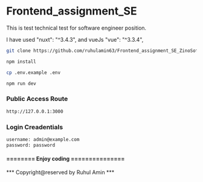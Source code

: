 # Frontend_assignment_SE
This is test technical test for software engineer position.

I have used  "nuxt": "^3.4.3", and vueJs "vue": "^3.3.4",

```bash
git clone https://github.com/ruhulamin63/Frontend_assignment_SE_ZinoSoft.git
```

```bash
npm install
```

```bash
cp .env.example .env
```

```bash
npm run dev
```

### Public Access Route
```bash
http://127.0.0.1:3000
```

### Login Creadentials
```bash
username: admin@example.com
password: password
```
#### ======== Enjoy coding ===============

*** Copyright@reserved by Ruhul Amin ***
